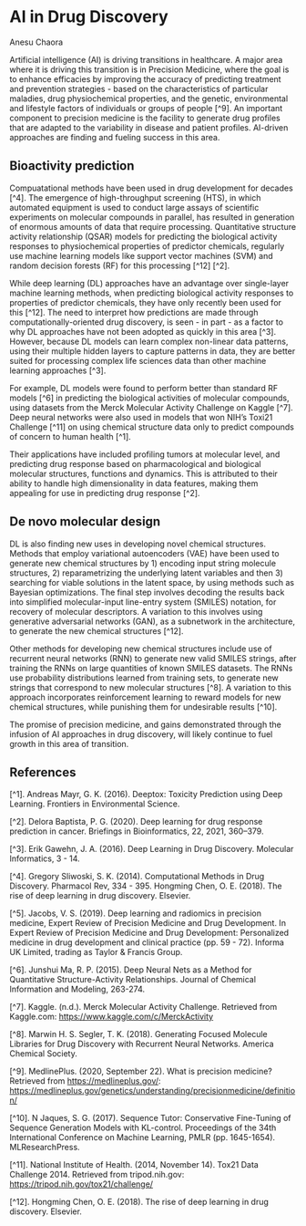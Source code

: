 # AI in Drug Discovery

Anesu Chaora

Artificial intelligence (AI) is driving transitions in healthcare. A major area where it is driving this transition is in Precision Medicine, where the goal is to enhance efficacies by improving the accuracy of predicting treatment and prevention strategies - based on the characteristics of particular maladies, drug physiochemical properties, and the genetic, environmental and lifestyle factors of individuals or groups of people [^9]. An important component to precision medicine is the facility to generate drug profiles that are adapted to the variability in disease and patient profiles. AI-driven approaches are finding and fueling success in this area.

## Bioactivity prediction

Compuatational methods have been used in drug development for decades [^4]. The emergence of high-throughput screening (HTS), in which automated equipment is used to conduct large assays of scientific experiments on molecular compounds in parallel, has resulted in generation of enormous amounts of data that require processing. Quantitative structure activity relationship (QSAR) models for predicting the biological activity responses to physiochemical properties of predictor chemicals, regularly use machine learning models like support vector machines (SVM) and random decision forests (RF) for this processing [^12] [^2].

While deep learning (DL) approaches have an advantage over single-layer machine learning methods, when predicting biological activity responses to properties of predictor chemicals, they have only recently been used for this [^12]. The need to interpret how predictions are made through computationally-oriented drug discovery, is seen - in part - as a factor to why DL approaches have not been adopted as quickly in this area [^3]. However, because DL models can learn complex non-linear data patterns, using their multiple hidden layers to capture patterns in data, they are better suited for processing complex life sciences data than other machine learning approaches [^3].

For example, DL models were found to perform better than standard RF models [^6] in predicting the biological activities of molecular compounds, using datasets from the Merck Molecular Activity Challenge on Kaggle [^7]. Deep neural networks were also used in models that won NIH’s Toxi21 Challenge [^11] on using chemical structure data only to predict compounds of concern to human health [^1].

Their applications have included profiling tumors at molecular level, and predicting drug response based on pharmacological and biological molecular structures, functions and dynamics. This is attributed to their ability to handle high dimensionality in data features, making them appealing for use in predicting drug response [^2].

## De novo molecular design

DL is also finding new uses in developing novel chemical structures. Methods that employ variational autoencoders (VAE) have been used to generate new chemical structures by 1) encoding input string molecule structures, 2) reparametrizing the underlying latent variables and then 3) searching for viable solutions in the latent space, by using methods such as Bayesian optimizations. The final step involves decoding the results back into simplified molecular-input line-entry system (SMILES) notation, for recovery of molecular descriptors. A variation to this involves using generative adversarial networks (GAN), as a subnetwork in the architecture, to generate the new chemical structures [^12].

Other methods for developing new chemical structures include use of recurrent neural networks (RNN) to generate new valid SMILES strings, after training the RNNs on large quantities of known SMILES datasets. The RNNs use probability distributions learned from training sets, to generate new strings that correspond to new molecular structures [^8]. A variation to this approach incorporates reinforcement learning to reward models for new chemical structures, while punishing them for undesirable results [^10].

The promise of precision medicine, and gains demonstrated through the infusion of AI approaches in drug discovery, will likely continue to fuel growth in this area of transition.

## References

[^1]. Andreas Mayr, G. K. (2016). Deeptox: Toxicity Prediction using Deep Learning. Frontiers in Environmental Science.

[^2]. Delora Baptista, P. G. (2020). Deep learning for drug response prediction in cancer. Briefings in Bioinformatics, 22, 2021, 360–379.

[^3]. Erik Gawehn, J. A. (2016). Deep Learning in Drug Discovery. Molecular Informatics, 3 - 14.

[^4]. Gregory Sliwoski, S. K. (2014). Computational Methods in Drug Discovery. Pharmacol Rev, 334 - 395. Hongming Chen, O. E. (2018). The rise of deep learning in drug discovery. Elsevier.

[^5]. Jacobs, V. S. (2019). Deep learning and radiomics in precision medicine, Expert Review of Precision Medicine and Drug Development. In Expert Review of Precision Medicine and Drug Development: Personalized medicine in drug development and clinical practice (pp. 59 - 72). Informa UK Limited, trading as Taylor & Francis Group.

[^6]. Junshui Ma, R. P. (2015). Deep Neural Nets as a Method for Quantitative Structure-Activity Relationships. Journal of Chemical Information and Modeling, 263-274.

[^7]. Kaggle. (n.d.). Merck Molecular Activity Challenge. Retrieved from Kaggle.com: https://www.kaggle.com/c/MerckActivity

[^8]. Marwin H. S. Segler, T. K. (2018). Generating Focused Molecule Libraries for Drug Discovery with Recurrent Neural Networks. America Chemical Society.

[^9]. MedlinePlus. (2020, September 22). What is precision medicine? Retrieved from https://medlineplus.gov/:
https://medlineplus.gov/genetics/understanding/precisionmedicine/definition/

[^10]. N Jaques, S. G. (2017). Sequence Tutor: Conservative Fine-Tuning of Sequence Generation Models with KL-control. Proceedings of the 34th International Conference on Machine Learning, PMLR (pp. 1645-1654). MLResearchPress.

[^11]. National Institute of Health. (2014, November 14). Tox21 Data Challenge 2014. Retrieved from tripod.nih.gov: https://tripod.nih.gov/tox21/challenge/

[^12]. Hongming Chen, O. E. (2018). The rise of deep learning in drug discovery. Elsevier.
